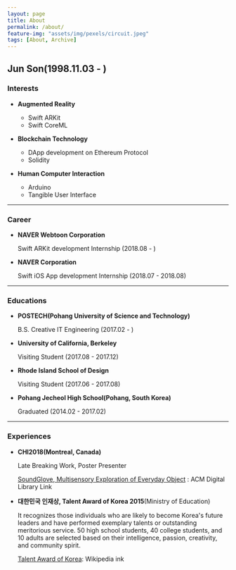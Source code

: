 ```yaml
---
layout: page
title: About
permalink: /about/
feature-img: "assets/img/pexels/circuit.jpeg"
tags: [About, Archive]
---
```


## Jun Son(1998.11.03 - )

### Interests

* **Augmented Reality**
  * Swift ARKit
  * Swift CoreML
* **Blockchain Technology**
  * DApp development on Ethereum Protocol
  * Solidity

* **Human Computer Interaction**
  * Arduino
  * Tangible User Interface

***

### Career

* **NAVER Webtoon Corporation**

  Swift ARKit development Internship (2018.08 - )

* **NAVER Corporation**

  Swift iOS App development Internship (2018.07 - 2018.08)

***

### Educations

* **POSTECH(Pohang University of Science and Technology)**

  B.S. Creative IT Engineering (2017.02 - )

* **University of California, Berkeley**

  Visiting Student (2017.08 - 2017.12)

* **Rhode Island School of Design**

  Visiting Student (2017.06 - 2017.08)

* **Pohang Jecheol High School(Pohang, South Korea)**

  Graduated (2014.02 - 2017.02)

***

### Experiences

* **CHI2018(Montreal, Canada)**

  Late Breaking Work, Poster Presenter

  [SoundGlove, Multisensory Exploration of Everyday Object](https://dl.acm.org/citation.cfm?id=3188554) : ACM Digital Library Link

* **대한민국 인재상, Talent Award of Korea 2015**(Ministry of Education)

  It recognizes those individuals who are likely to become Korea's future leaders and have performed exemplary talents or outstanding meritorious service. 50 high school students, 40 college students, and 10 adults are selected based on their intelligence, passion, creativity, and community spirit.

  [Talent Award of Korea](https://en.wikipedia.org/wiki/Talent_Award_of_Korea): Wikipedia ink

